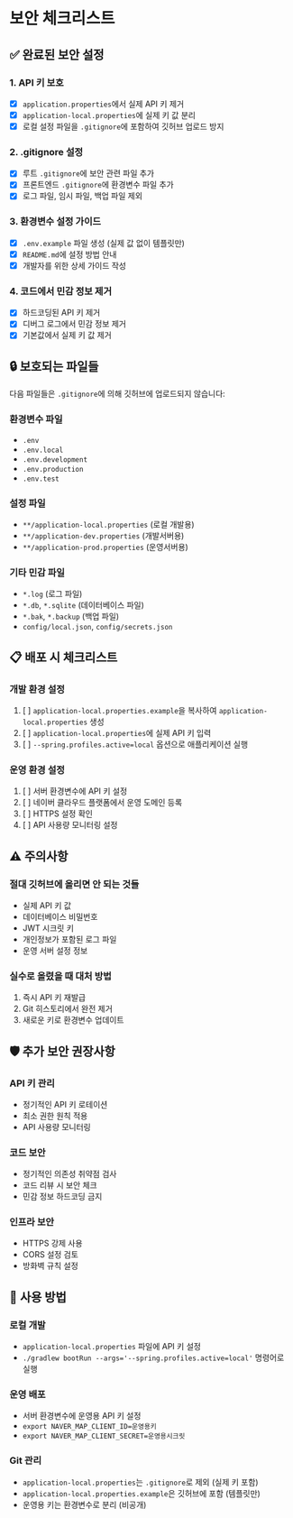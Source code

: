# 보안 체크리스트

## ✅ 완료된 보안 설정

### 1. API 키 보호
- [x] `application.properties`에서 실제 API 키 제거
- [x] `application-local.properties`에 실제 키 값 분리
- [x] 로컬 설정 파일을 `.gitignore`에 포함하여 깃허브 업로드 방지

### 2. .gitignore 설정
- [x] 루트 `.gitignore`에 보안 관련 파일 추가
- [x] 프론트엔드 `.gitignore`에 환경변수 파일 추가
- [x] 로그 파일, 임시 파일, 백업 파일 제외

### 3. 환경변수 설정 가이드
- [x] `.env.example` 파일 생성 (실제 값 없이 템플릿만)
- [x] `README.md`에 설정 방법 안내
- [x] 개발자를 위한 상세 가이드 작성

### 4. 코드에서 민감 정보 제거
- [x] 하드코딩된 API 키 제거
- [x] 디버그 로그에서 민감 정보 제거
- [x] 기본값에서 실제 키 값 제거

## 🔒 보호되는 파일들

다음 파일들은 `.gitignore`에 의해 깃허브에 업로드되지 않습니다:

### 환경변수 파일
- `.env`
- `.env.local`
- `.env.development`
- `.env.production`
- `.env.test`

### 설정 파일
- `**/application-local.properties` (로컬 개발용)
- `**/application-dev.properties` (개발서버용)
- `**/application-prod.properties` (운영서버용)

### 기타 민감 파일
- `*.log` (로그 파일)
- `*.db`, `*.sqlite` (데이터베이스 파일)
- `*.bak`, `*.backup` (백업 파일)
- `config/local.json`, `config/secrets.json`

## 📋 배포 시 체크리스트

### 개발 환경 설정
1. [ ] `application-local.properties.example`을 복사하여 `application-local.properties` 생성
2. [ ] `application-local.properties`에 실제 API 키 입력
3. [ ] `--spring.profiles.active=local` 옵션으로 애플리케이션 실행

### 운영 환경 설정
1. [ ] 서버 환경변수에 API 키 설정
2. [ ] 네이버 클라우드 플랫폼에서 운영 도메인 등록
3. [ ] HTTPS 설정 확인
4. [ ] API 사용량 모니터링 설정

## ⚠️ 주의사항

### 절대 깃허브에 올리면 안 되는 것들
- 실제 API 키 값
- 데이터베이스 비밀번호
- JWT 시크릿 키
- 개인정보가 포함된 로그 파일
- 운영 서버 설정 정보

### 실수로 올렸을 때 대처 방법
1. 즉시 API 키 재발급
2. Git 히스토리에서 완전 제거
3. 새로운 키로 환경변수 업데이트

## 🛡️ 추가 보안 권장사항

### API 키 관리
- 정기적인 API 키 로테이션
- 최소 권한 원칙 적용
- API 사용량 모니터링

### 코드 보안
- 정기적인 의존성 취약점 검사
- 코드 리뷰 시 보안 체크
- 민감 정보 하드코딩 금지

### 인프라 보안
- HTTPS 강제 사용
- CORS 설정 검토
- 방화벽 규칙 설정

## 🚀 사용 방법

### 로컬 개발
- `application-local.properties` 파일에 API 키 설정
- `./gradlew bootRun --args='--spring.profiles.active=local'` 명령어로 실행

### 운영 배포
- 서버 환경변수에 운영용 API 키 설정
- `export NAVER_MAP_CLIENT_ID=운영용키`
- `export NAVER_MAP_CLIENT_SECRET=운영용시크릿`

### Git 관리
- `application-local.properties`는 `.gitignore`로 제외 (실제 키 포함)
- `application-local.properties.example`은 깃허브에 포함 (템플릿만)
- 운영용 키는 환경변수로 분리 (비공개)
